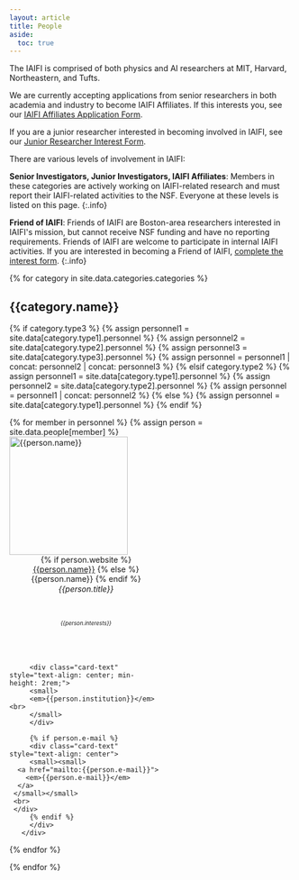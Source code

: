 ```yaml
---
layout: article
title: People
aside:
  toc: true
---
```



The IAIFI is comprised of both physics and AI researchers at MIT, Harvard, Northeastern, and Tufts.

<!---
{% for category in site.data.categories.categories  %}

  * [{{category.name}}](#{{category.anchor}})

{% endfor %}
--->

We are currently accepting applications from senior researchers in both academia and industry to become IAIFI Affiliates.  If this interests you, see our [IAIFI Affiliates Application Form](https://app.smartsheet.com/b/form/b73212d8895c4436a947b2dfdd999da3).

If you are a junior researcher interested in becoming involved in IAIFI, see our [Junior Researcher Interest Form](https://app.smartsheet.com/b/form/3351b081785743ceac66a7294546b558).

There are various levels of involvement in IAIFI: 

**Senior Investigators, Junior Investigators, IAIFI Affiliates**:  Members in these categories are actively working on IAIFI-related research and must report their IAIFI-related activities to the NSF. Everyone at these levels is listed on this page.
{:.info}

**Friend of IAIFI**:  Friends of IAIFI are Boston-area researchers interested in IAIFI's mission, but cannot receive NSF funding and have no reporting requirements. Friends of IAIFI are welcome to participate in internal IAIFI activities. If you are interested in becoming a Friend of IAIFI, [complete the interest form](https://app.smartsheet.com/b/form/3cff913c564141249c4292ad8c435774).
{:.info}

{% for category in site.data.categories.categories  %}

## {{category.name}}

{% if category.type3 %}
{% assign personnel1 = site.data[category.type1].personnel %}
{% assign personnel2 = site.data[category.type2].personnel %}
{% assign personnel3 = site.data[category.type3].personnel %}
{% assign personnel = personnel1 | concat: personnel2 | concat: personnel3 %}
{% elsif category.type2 %}
{% assign personnel1 = site.data[category.type1].personnel %}
{% assign personnel2 = site.data[category.type2].personnel %}
{% assign personnel = personnel1 | concat: personnel2 %}
{% else %}
{% assign personnel = site.data[category.type1].personnel %}
{% endif %}

<div class="card-columns">
  <!--<div class="row">-->
  {% for member in personnel  %}
     {% assign person = site.data.people[member] %}
     <div class="card" style="width: 17rem; height: 27rem; justify-content: center;">
         <img class="my-card-img-top" src="{{person.photo}}" alt="{{person.name}}" height="210rem" style="object-fit: cover;">
         <div class="card-body d-flex flex-column">
         <div class="card-text" style="text-align: center; min-height: 2rem;">
         {% if person.website %}
         <a href="{{person.website}}">{{person.name}}</a>
         {% else %}
         {{person.name}}
         {% endif %}
         </div>
         <div class="card-text" style="text-align: center; min-height: 4rem; line-height: 140%">
         <em> {{person.title}} </em> <br>
         </div>
         <div class="card-text" style="text-align: center; min-height: 4rem; line-height: 100%">
         <small>
   <small>
         <em> {{person.interests}} </em> <br>
         </small>
         </small>
         </div>

         <div class="card-text" style="text-align: center; min-height: 2rem;">
         <small>
         <em>{{person.institution}}</em><br>
         </small>
         </div>

         {% if person.e-mail %}
         <div class="card-text" style="text-align: center">
         <small><small>
      <a href="mailto:{{person.e-mail}}">
        <em>{{person.e-mail}}</em>
      </a>
     </small></small>
     <br>
     </div>
         {% endif %}
         </div>
       </div>
  {% endfor %}
  <!--
  </div>
<br> -->
</div>

{% endfor %}
